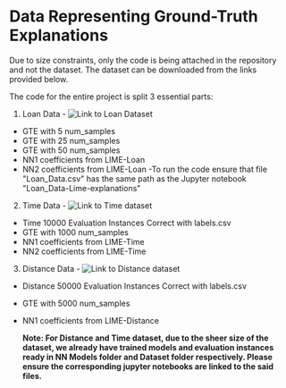 # Data Representing Ground-Truth Explanations

Due to size constraints, only the code  is being attached in the repository and not the dataset. The dataset can be downloaded from the links provided below.

The code for the entire project is split 3 essential parts:

1) Loan Data - ![Link to Loan Dataset](https://drive.google.com/drive/folders/1_7hbPb8FQ488faesZVQDpWo9mxJrG5h4?usp=sharing)
- GTE with 5 num_samples
- GTE with 25 num_samples
- GTE with 50 num_samples
- NN1 coefficients from LIME-Loan
- NN2 coefficients from LIME-Loan
  -To run the code ensure that file "Loan_Data.csv" has the same path as the Jupyter notebook "Loan_Data-Lime-explanations"


2) Time Data - ![Link to Time dataset](https://drive.google.com/drive/folders/1_7hbPb8FQ488faesZVQDpWo9mxJrG5h4?usp=sharing)
- Time 10000 Evaluation Instances Correct with labels.csv
- GTE with 1000 num_samples
- NN1 coefficients from LIME-Time
- NN2 coefficients from LIME-Time


3) Distance Data - ![Link to Distance dataset](https://drive.google.com/drive/folders/1CUPRlrwuGYfecG1TToUX8AdHq-YjaYIe?usp=sharing)
- Distance 50000 Evaluation Instances Correct with labels.csv
- GTE with 5000 num_samples
- NN1 coefficients from LIME-Distance


  **Note: For Distance and Time dataset, due to the sheer size of the dataset, we already have trained models and evaluation instances ready in NN Models folder and Dataset folder respectively. Please ensure the corresponding jupyter notebooks are linked to the said files.**  
